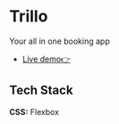 
# Trillo

Your all in one booking app

- [Live demo👉](https://trillo-fathy.netlify.app/)




## Tech Stack

**CSS:** Flexbox

